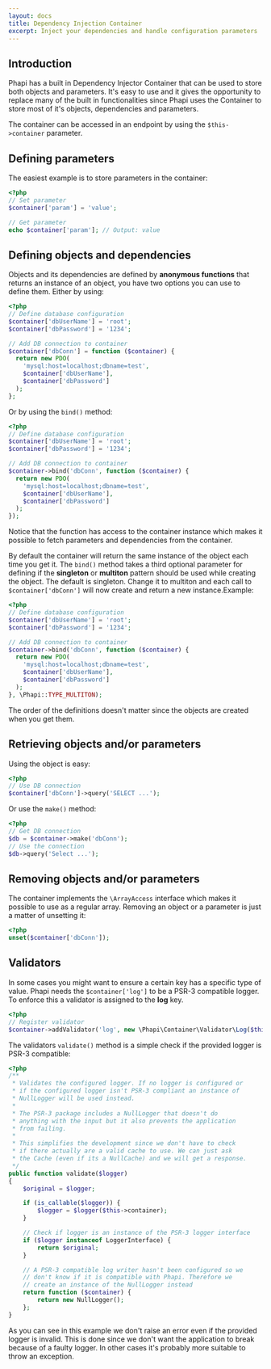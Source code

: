 ```yaml
---
layout: docs
title: Dependency Injection Container
excerpt: Inject your dependencies and handle configuration parameters
---
```


## Introduction
Phapi has a built in Dependency Injector Container that can be used to store both objects and parameters. It's easy to use and it gives the opportunity to replace many of the built in functionalities since Phapi uses the Container to store most of it's objects, dependencies and parameters.

The container can be accessed in an endpoint by using the <code>$this->container</code> parameter.

## Defining parameters
The easiest example is to store parameters in the container:
```php
<?php
// Set parameter
$container['param'] = 'value';

// Get parameter
echo $container['param']; // Output: value
```

## Defining objects and dependencies
Objects and its dependencies are defined by **anonymous functions** that returns an instance of an object, you have two options you can use to define them. Either by using:
```php
<?php
// Define database configuration
$container['dbUserName'] = 'root';
$container['dbPassword'] = '1234';

// Add DB connection to container
$container['dbConn'] = function ($container) {
  return new PDO(
    'mysql:host=localhost;dbname=test',
    $container['dbUserName'],
    $container['dbPassword']
  );
};
```

Or by using the <code>bind()</code> method:

```php
<?php
// Define database configuration
$container['dbUserName'] = 'root';
$container['dbPassword'] = '1234';

// Add DB connection to container
$container->bind('dbConn', function ($container) {
  return new PDO(
    'mysql:host=localhost;dbname=test',
    $container['dbUserName'],
    $container['dbPassword']
  );
});
```

Notice that the function has access to the container instance which makes it possible to fetch parameters and dependencies from the container.

By default the container will return the same instance of the object each time you get it. The <code>bind()</code> method takes a third optional parameter for defining if the **singleton** or **multiton** pattern should be used while creating the object. The default is singleton. Change it to multiton and each call to <code>$container['dbConn']</code> will now create and return a new instance.Example:

```php
<?php
// Define database configuration
$container['dbUserName'] = 'root';
$container['dbPassword'] = '1234';

// Add DB connection to container
$container->bind('dbConn', function ($container) {
  return new PDO(
    'mysql:host=localhost;dbname=test',
    $container['dbUserName'],
    $container['dbPassword']
  );
}, \Phapi::TYPE_MULTITON);
```

The order of the definitions doesn't matter since the objects are created when you get them.

## Retrieving objects and/or parameters
Using the object is easy:
```php
<?php
// Use DB connection
$container['dbConn']->query('SELECT ...');
```

Or use the <code>make()</code> method:
```php
<?php
// Get DB connection
$db = $container->make('dbConn');
// Use the connection
$db->query('Select ...');
```

## Removing objects and/or parameters
The container implements the <code>\ArrayAccess</code> interface which makes it possible to use as a regular array. Removing an object or a parameter is just a matter of unsetting it:

```php
<?php
unset($container['dbConn']);
```

## Validators
In some cases you might want to ensure a certain key has a specific type of value. Phapi needs the <code>$container['log']</code> to be a PSR-3 compatible logger. To enforce this a validator is assigned to the **log** key.

```php
<?php
// Register validator
$container->addValidator('log', new \Phapi\Container\Validator\Log($this));
```

The validators <code>validate()</code> method is a simple check if the provided logger is PSR-3 compatible:

```php
<?php
/**
 * Validates the configured logger. If no logger is configured or
 * if the configured logger isn't PSR-3 compliant an instance of
 * NullLogger will be used instead.
 *
 * The PSR-3 package includes a NullLogger that doesn't do
 * anything with the input but it also prevents the application
 * from failing.
 *
 * This simplifies the development since we don't have to check
 * if there actually are a valid cache to use. We can just ask
 * the Cache (even if its a NullCache) and we will get a response.
 */
public function validate($logger)
{
    $original = $logger;

    if (is_callable($logger)) {
        $logger = $logger($this->container);
    }

    // Check if logger is an instance of the PSR-3 logger interface
    if ($logger instanceof LoggerInterface) {
        return $original;
    }

    // A PSR-3 compatible log writer hasn't been configured so we
    // don't know if it is compatible with Phapi. Therefore we
    // create an instance of the NullLogger instead
    return function ($container) {
        return new NullLogger();
    };
}
```

As you can see in this example we don't raise an error even if the provided logger is invalid. This is done since we don't want the application to break because of a faulty logger. In other cases it's probably more suitable to throw an exception.
